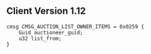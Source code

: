 ## Client Version 1.12

```rust,ignore
cmsg CMSG_AUCTION_LIST_OWNER_ITEMS = 0x0259 {
    Guid auctioneer_guid;    
    u32 list_from;    
}

```
